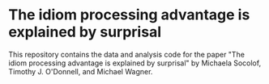 # The idiom processing advantage is explained by surprisal

This repository contains the data and analysis code for the paper "The idiom processing advantage is explained by surprisal" by Michaela Socolof, Timothy J. O'Donnell, and Michael Wagner.
